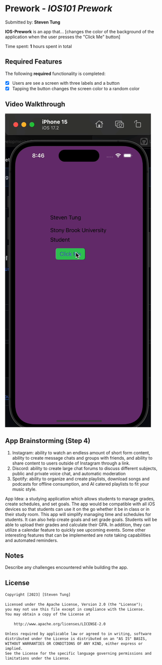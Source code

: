 # Prework - *IOS101 Prework*

Submitted by: **Steven Tung**

**IOS-Prework** is an app that... [changes the color of the background of the application when the user presses the "Click Me" button] 

Time spent: **1** hours spent in total

## Required Features

The following **required** functionality is completed:

- [X] Users are see a screen with three labels and a button
- [X] Tapping the button changes the screen color to a random color
 
## Video Walkthrough
<img src='Kapture 2023-12-28 at 20.46.20.gif' title='Video Walkthrough' width='' alt='Video Walkthrough' />




## App Brainstorming (Step 4)
1. Instagram: ability to watch an endless amount of short form content, ability to create message chats and groups with friends, and ability to share content to users outside of Instagram through a link.
2. Discord: ability to create large chat forums to discuss different subjects, public and private voice chat, and automatic moderation
3. Spotify: ability to organize and create playlists, download songs and podcasts for offline consumption, and AI catered playlists to fit your music style.

App Idea: a studying application which allows students to manage grades, create schedules, and set goals. The app would be compatible with all iOS devices so that students can use it on the go whether it be in class or in their study room. This app will simplify managing time and schedules for students. It can also help create goals and set grade goals. Students will be able to upload their grades and calculate their GPA. In addition, they can utilize a calendar feature to quickly see upcoming events. Some other interesting features that can be implemented are note taking capabilities and automated reminders.


## Notes

Describe any challenges encountered while building the app.

## License

    Copyright [2023] [Steven Tung]

    Licensed under the Apache License, Version 2.0 (the "License");
    you may not use this file except in compliance with the License.
    You may obtain a copy of the License at

        http://www.apache.org/licenses/LICENSE-2.0

    Unless required by applicable law or agreed to in writing, software
    distributed under the License is distributed on an "AS IS" BASIS,
    WITHOUT WARRANTIES OR CONDITIONS OF ANY KIND, either express or implied.
    See the License for the specific language governing permissions and
    limitations under the License.
